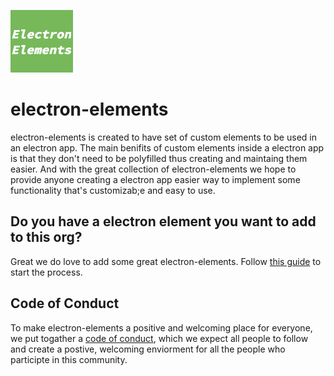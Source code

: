 <p align="left">
  <img
    alt="electron-elements"
    src="electron-elements.png"
    width="100"
  />
</p>

# electron-elements

electron-elements is created to have set of custom elements to be used in
an electron app. The main benifits of custom elements inside a electron app
is that they don't need to be polyfilled thus creating and maintaing them easier.
And with the great collection of electron-elements we hope to provide anyone
creating a electron app easier way to implement some functionality
that's customizab;e and easy to use.

## Do you have a electron element you want to add to this org?

Great we do love to add some great electron-elements.
Follow [this guide](guides/add-an-electron-element-into-org.md) to start the process.

## Code of Conduct

To make electron-elements a positive and welcoming place for everyone,
we put togather a [code of conduct](code_of_conduct.md), which we expect all people to follow
and create a postive, welcoming enviorment for all the people who participte in this community.
